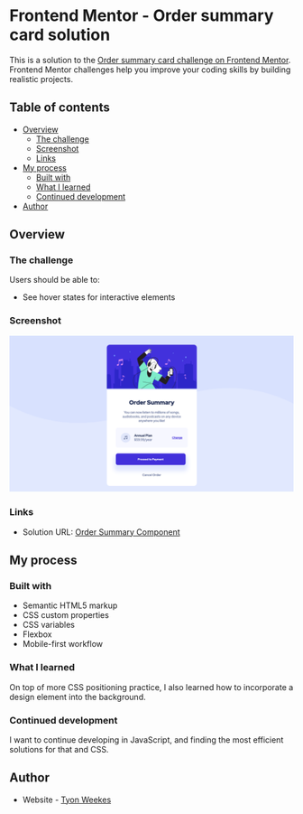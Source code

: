 # Frontend Mentor - Order summary card solution

This is a solution to the [Order summary card challenge on Frontend Mentor](https://www.frontendmentor.io/challenges/order-summary-component-QlPmajDUj). Frontend Mentor challenges help you improve your coding skills by building realistic projects. 

## Table of contents

- [Overview](#overview)
  - [The challenge](#the-challenge)
  - [Screenshot](#screenshot)
  - [Links](#links)
- [My process](#my-process)
  - [Built with](#built-with)
  - [What I learned](#what-i-learned)
  - [Continued development](#continued-development)
- [Author](#author)

## Overview

### The challenge

Users should be able to:

- See hover states for interactive elements

### Screenshot

![](./screenshot.png)

### Links

- Solution URL: [Order Summary Component](https://rococo-fenglisu-40f6c6.netlify.app)

## My process

### Built with

- Semantic HTML5 markup
- CSS custom properties
- CSS variables
- Flexbox
- Mobile-first workflow

### What I learned

On top of more CSS positioning practice, I also learned how to incorporate a design element into the background.

### Continued development

I want to continue developing in JavaScript, and finding the most efficient solutions for that and CSS.

## Author

- Website - [Tyon Weekes](https://www.tyonweekes.com)